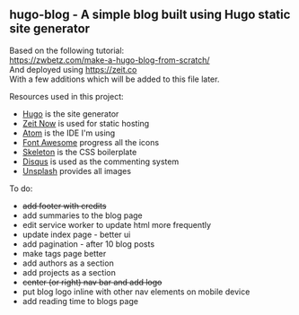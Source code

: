## hugo-blog - A simple blog built using Hugo static site generator  
Based on the following tutorial:  
https://zwbetz.com/make-a-hugo-blog-from-scratch/  
And deployed using https://zeit.co  
With a few additions which will be added to this file later.

Resources used in this project:
- [Hugo](https://gohugo.io) is the site generator
- [Zeit Now](https://zeit.co) is used for static hosting
- [Atom](https://atom.io) is the IDE I'm using
- [Font Awesome](https://fontawesome.com) progress all the icons
- [Skeleton](http://getskeleton.com) is the CSS boilerplate 
- [Disqus](https://Disqus.com) is used as the commenting system 
- [Unsplash](https://Unsplash.com) provides all images

To do:
- ~~add footer with credits~~
- add summaries to the blog page
- edit service worker to update html more frequently
- update index page - better ui
- add pagination - after 10 blog posts
- make tags page better
- add authors as a section
- add projects as a section
- ~~center (or right) nav bar and add logo~~
- put blog logo inline with other nav elements on mobile device
- add reading time to blogs page
